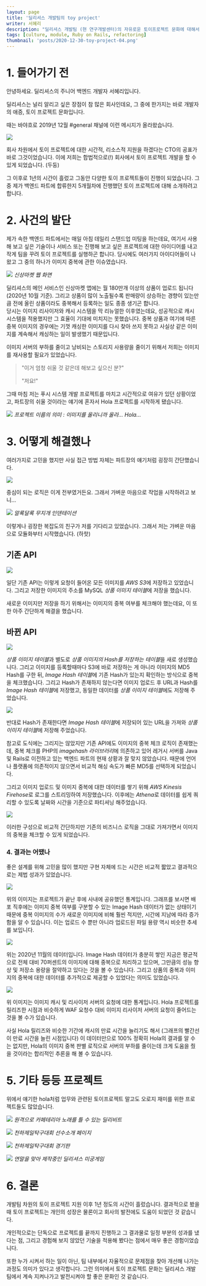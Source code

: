 ```yaml
---
layout: page
title: '딜리셔스 개발팀의 toy project'
writer: 서혜리
description: "딜리셔스 개발팀 (현 연구개발센터)의 자유로운 토이프로젝트 문화에 대해서 자랑해 보았습니다."
tags: [culture, module, Ruby on Rails, refactoring]
thumbnail: 'posts/2020-12-30-toy-project-04.png'
---
```


# 1. 들어가기 전

안녕하세요. 딜리셔스의 주니어 백엔드 개발자 서혜리입니다.  

딜리셔스는 널리 알리고 싶은 장점이 참 많은 회사인데요, 그 중에 한가지는 바로 개발자의 애증, 토이 프로젝트 문화입니다.  
 
때는 바야흐로 2019년 12월 #general 채널에 이런 메시지가 올라왔습니다.

![](/assets/image/posts/2020-12-30-toy-project-01.png)

회사 차원에서 토이 프로젝트에 대한 시간적, 리소스적 지원을 하겠다는 CTO의 공표가 바로 그것이었습니다. 이에 저희는 합법적으로(!) 회사에서 토이 프로젝트 개발을 할 수 있게 되었습니다. (두둥)

그 이후로 1년의 시간이 흘렀고 그동안 다양한 토이 프로젝트들이 진행이 되었습니다. 그 중 제가 백엔드 파트에 합류한지 5개월차에 진행했던 토이 프로젝트에 대해 소개하려고 합니다.

# 2. 사건의 발단

제가 속한 백엔드 파트에서는 매일 아침 데일리 스탠드업 미팅을 하는데요, 여기서 사용해 보고 싶은 기술이나 서비스 또는 진행해 보고 싶은 프로젝트에 대한 아이디어를 내고 작게 팀을 꾸려 토이 프로젝트를 실행하곤 합니다. 당시에도 여러가지 아이디어들이 나왔고 그 중의 하나가 이미지 중복에 관한 이슈였습니다.

![](/assets/image/posts/2020-12-30-toy-project-02.png)
*신상마켓 웹 화면*

딜리셔스의 메인 서비스인 신상마켓 앱에는 월 180만개 이상의 상품이 업로드 됩니다 (2020년 10월 기준). 그리고 상품이 많이 노출될수록 판매량이 상승하는 경향이 있는만큼 전에 올린 상품이라도 중복해서 등록하는 일도 종종 생기곤 합니다.  
당시는 이미지 리사이저와 캐시 시스템을 막 리뉴얼한 이후였는데요, 성공적으로 캐시 시스템을 적용했지만 그 효율이 기대에 미치지는 못했습니다. 중복 상품과 여기에 따른 중복 이미지의 경우에는 기껏 캐싱한 이미지를 다시 찾아 쓰지 못하고 사실상 같은 이미지를 계속해서 캐싱하는 일이 발생했기 때문입니다.

이미지 서버의 부하를 줄이고 낭비되는 스토리지 사용량을 줄이기 위해서 저희는 이미지를 재사용할 필요가 있었습니다. 

>"이거 엄청 쉬울 것 같은데 해보고 싶으신 분?"  
>
>"저요!"

그때 마침 저는 푸시 시스템 개발 프로젝트를 마치고 시간적으로 여유가 있던 상황이었고, 파트장의 쉬울 것이라는 얘기에 혼자서 Hola 프로젝트를 시작하게 됐습니다.

![](/assets/image/posts/2020-12-30-toy-project-03.jpg)
*프로젝트 이름의 의미 : 이미지를 올리니까 올라... Hola...*

# 3. 어떻게 해결했나

여러가지로 고민을 했지만 사실 접근 방법 자체는 파트장의 얘기처럼 굉장히 간단했습니다.

![](/assets/image/posts/2020-12-30-toy-project-05.png)

중심이 되는 로직은 이게 전부였거든요. 그래서 가벼운 마음으로 작업을 시작하려고 보니...

![](/assets/image/posts/2020-12-30-toy-project-04.png)
*알록달록 무지개 인덴테이션*

이렇게나 굉장한 복잡도의 친구가 저를 기다리고 있었습니다. 그래서 저는 가벼운 마음으로 모듈화부터 시작했습니다. (하핫)

## 기존 API

![](/assets/image/posts/2020-12-30-toy-project-06.png)

일단 기존 API는 이렇게 요청이 들어온 모든 이미지를 *AWS S3*에 저장하고 있었습니다. 그리고 저장한 이미지의 주소를 MySQL *상품 이미지 테이블*에 저장을 했습니다.

새로운 이미지만 저장을 하기 위해서는 이미지의 중복 여부를 체크해야 했는데요, 이 또한 아주 간단하게 해결을 했습니다.

## 바뀐 API
 
![](/assets/image/posts/2020-12-30-toy-project-07.png)

*상품 이미지 테이블*과 별도로 *상품 이미지의 Hash를 저장하는 테이블*을 새로 생성했습니다. 그리고 이미지를 등록할때마다 S3에 바로 저장하는 게 아니라 이미지의 MD5 Hash를 구한 뒤, *Image Hash 테이블*에 기존 Hash가 있는지 확인하는 방식으로 중복을 체크했습니다. 그리고 Hash가 존재하지 않는다면 이미지 업로드 후 URL과 Hash를 *Image Hash 테이블*에 저장했고, 동일한 데이터를 *상품 이미지 테이블*에도 저장해 주었습니다.  

![](/assets/image/posts/2020-12-30-toy-project-08.png)

반대로 Hash가 존재한다면 *Image Hash 테이블*에 저장되어 있는 URL을 가져와 *상품 이미지 테이블*에 저장해 주었습니다.

참고로 도식에는 그리지는 않았지만 기존 API에도 이미지의 중복 체크 로직이 존재했는데, 중복 체크를 PHP의 *imagehash 라이브러리*에 의존하고 있어 레거시 서버를 Java 및 Rails로 이전하고 있는 백엔드 파트의 현재 상황과 잘 맞지 않았습니다. 때문에 언어나 플랫폼에 의존적이지 않으면서 비교적 해싱 속도가 빠른 MD5를 선택하게 되었습니다.

그리고 이미지 업로드 및 이미지 중복에 대한 데이터를 쌓기 위해 *AWS Kinesis Firehose*로 로그를 스트리밍하여 저장했습니다. 이후에는 *Athena*로 데이터를 쉽게 쿼리할 수 있도록 날짜와 시간을 기준으로 파티셔닝 해주었습니다.

![](/assets/image/posts/2020-12-30-toy-project-09.png)

이러한 구성으로 비교적 간단하지만 기존의 비즈니스 로직을 그대로 가져가면서 이미지의 중복을 체크할 수 있게 되었습니다. 

### 4. 결과는 어땠나

좋은 설계를 위해 고민을 많이 했지만 구현 자체에 드는 시간은 비교적 짧았고 결과적으로는 제법 성과가 있었습니다.

![](/assets/image/posts/2020-12-30-toy-project-10.png)

위의 이미지는 프로젝트가 끝난 후에 사내에 공유했던 통계입니다. 그래프를 보시면 배포 직후에는 이미지 중복 여부를 구분할 수 있는 Image Hash 데이터가 없는 상태이기 때문에 중복 이미지의 수가 새로운 이미지에 비해 훨씬 적지만, 시간에 지남에 따라 증가함을 알 수 있습니다. 이는 업로드 수 뿐만 아니라 업로드된 파일 용량 역시 비슷한 추세를 보입니다. 

![](/assets/image/posts/2020-12-30-toy-project-11.png)

위는 2020년 11월의 데이터입니다. Image Hash 데이터가 충분히 쌓인 지금은 평균적으로 전체 대비 70퍼센트의 이미지에 대해 중복으로 처리하고 있으며, 그만큼의 성능 향상 및 저장소 용량을 절약하고 있다는 것을 볼 수 있습니다. 그리고 상품의 중복과 이미지의 중복에 대한 데이터를 추가적으로 제공할 수 있었다는 의미도 있었습니다.

![](/assets/image/posts/2020-12-30-toy-project-12.png)

위 이미지는 이미지 캐시 및 리사이저 서버의 요청에 대한 통계입니다. Hola 프로젝트를 릴리즈한 시점과 비슷하게 WAF 요청수 대비 이미지 리사이저 서버의 요청이 줄어드는 것을 볼 수가 있습니다.

사실 Hola 릴리즈와 비슷한 기간에 캐시의 만료 시간을 늘리기도 해서 (그래프의 빨간선이 만료 시간을 늘린 시점입니다) 이 데이터만으로 100% 정확히 Hola의 결과를 알 수는 없지만, Hola의 이미지 중복 판별 로직으로 서버의 부하를 줄이는데 크게 도움을 줬을 것이라는 합리적인 추론을 해 볼 수 있습니다.

# 5. 기타 등등 프로젝트
 
위에서 얘기한 hola처럼 업무와 관련된 토이프로젝트 말고도 오로지 재미를 위한 프로젝트들도 많았습니다.  

![](/assets/image/posts/2020-12-30-toy-project-13.png)
*원격으로 카페테리아 노래를 틀 수 있는 딜리비트*
 
![](/assets/image/posts/2020-12-30-toy-project-14.jpeg)
*천하제일탁구대회 선수소개 페이지*
 
![](/assets/image/posts/2020-12-30-toy-project-15.jpeg)
*천하제일탁구대회 경기판*

![](/assets/image/posts/2020-12-30-toy-project-16.png)
*연말을 맞아 제작중인 딜리셔스 미궁게임*

# 6. 결론

개발팀 차원의 토이 프로젝트 지원 이후 1년 정도의 시간이 흘렀습니다. 결과적으로 봤을 때 토이 프로젝트는 개인의 성장은 물론이고 회사의 발전에도 도움이 되었던 것 같습니다.

개인적으로는 단독으로 프로젝트를 끝까지 진행하고 그 결과물로 일정 부분의 성과를 냈다는 점, 그리고 경험해 보지 않았던 기술을 적용해 봤다는 점에서 매우 좋은 경험이었습니다.

또한 누가 시켜서 하는 일이 아닌, 팀 내부에서 자율적으로 문제점을 찾아 개선해 나가는 과정도 의미가 있다고 생각합니다. 그런 의미에서 토이 프로젝트 문화는 딜리셔스 개발팀에서 계속 지켜나가고 발전시켜야 할 좋은 문화인 것 같습니다.


